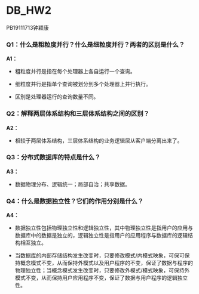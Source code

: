 # DB_HW2

PB19111713钟颖康



### Q1：什么是粗粒度并行？什么是细粒度并行？两者的区别是什么？

**A1：**

- 粗粒度并行是指在每个处理器上各自运行一个查询。

- 细粒度并行是指单个查询被划分到多个处理器上并行执行。

- 区别是处理器运行的查询数量不同。



### Q2：解释两层体系结构和三层体系结构之间的区别？

**A2：**

- 相较于两层体系结构，三层体系结构的业务逻辑层从客户端分离出来了。




### Q3：分布式数据库的特点是什么？

**A3：**

- 数据物理分布、逻辑统一；局部自治；共享数据。




### Q4：什么是数据独立性？它们的作用分别是什么？

**A4：**

- 数据独立性包括物理独立性和逻辑独立性，其中物理独立性是指用户的应用与数据库中的数据是独立的，逻辑独立性是指用户的应用程序与数据库的逻辑结构相互独立。

- 当数据库的内部存储结构发生改变时，只要修改模式/内模式映象，可保可保持概念模式不变，从而保持外模式以及用户程序的不变，保证了数据与程序的物理独立性；当概念模式发生改变时，只要修改外模式/模式映象，可保持外模式不变，从而保持用户应用程序不变，保证了数据与用户程序的逻辑独立性。